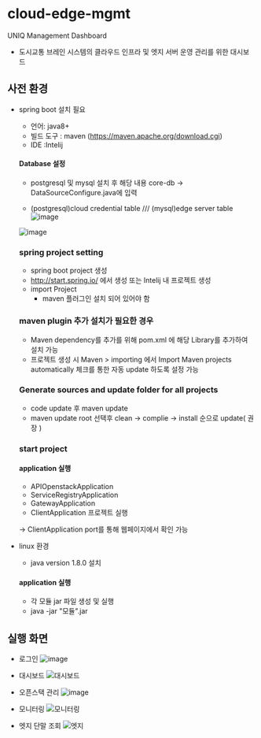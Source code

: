 # cloud-edge-mgmt

UNIQ Management Dashboard
* 도시교통 브레인 시스템의 클라우드 인프라 및 엣지 서버 운영 관리를 위한 대시보드


## 사전 환경

* spring boot 설치 필요

  * 언어: java8+
  * 빌드 도구 : maven (https://maven.apache.org/download.cgi)
  * IDE :Intelij
  
  #### Database 설정 
    * postgresql 및 mysql 설치 후 해당 내용 core-db -> DataSourceConfigure.java에 입력
    
    * (postgresql)cloud credential table  ///  (mysql)edge server table
    ![image](https://user-images.githubusercontent.com/23303734/204425577-7b03da7a-8f0a-45dd-ab0d-a5e0a02c6dad.png)
    
    ![image](https://user-images.githubusercontent.com/23303734/204425837-4990d451-7350-4ec4-9a04-8f01761fce1b.png)

  ### spring project setting 

  * spring boot project 생성
  * http://start.spring.io/ 에서 생성 또는 Intelij 내 프로젝트 생성
  * import Project
    * maven 플러그인 설치 되어 있어야 함 

  ### maven plugin 추가 설치가 필요한 경우
  
  *  Maven dependency를 추가를 위해 pom.xml 에 해당 Library를 추가하여 설치 가능
  *  프로젝트 생성 시 Maven > importing 에서 Import Maven projects automatically 체크를 통한 자동 update 하도록 설정 가능 

  ### Generate sources and update folder for all projects
  
  * code update 후 maven update 
  * maven update 
    root 선택후 clean -> complie -> install 순으로 update( 권장 )

  ### start project 
        
  #### application 실행 
    * APIOpenstackApplication
    * ServiceRegistryApplication
    * GatewayApplication 
    * ClientApplication 프로젝트 실행
    
    ->  ClientApplication port를 통해 웹페이지에서 확인 가능
    
* linux 환경

  * java version 1.8.0 설치

  #### application 실행
    * 각 모듈 jar 파일 생성 및 실행
    * java -jar "모듈".jar


## 실행 화면

* 로그인
![image](https://user-images.githubusercontent.com/23303734/204427476-c7501fc0-4ce5-4136-9b03-68d4acfcb0b2.png)
  
* 대시보드
![대시보드](https://user-images.githubusercontent.com/23303734/204427708-68bef427-2167-4787-ba8c-ccce5b2d2494.png)

* 오픈스택 관리
![image](https://user-images.githubusercontent.com/23303734/204427863-ec39ce4f-ce2e-4512-b0ef-feee9434ed3f.png)

* 모니터링
![모니터링](https://user-images.githubusercontent.com/23303734/204427770-77b054a7-c4d9-4bf6-9f85-e86fa663e4e4.png)

* 엣지 단말 조회
![엣지](https://user-images.githubusercontent.com/23303734/204427777-d55100f5-98cf-4220-923a-fe49b4678291.png)


  
